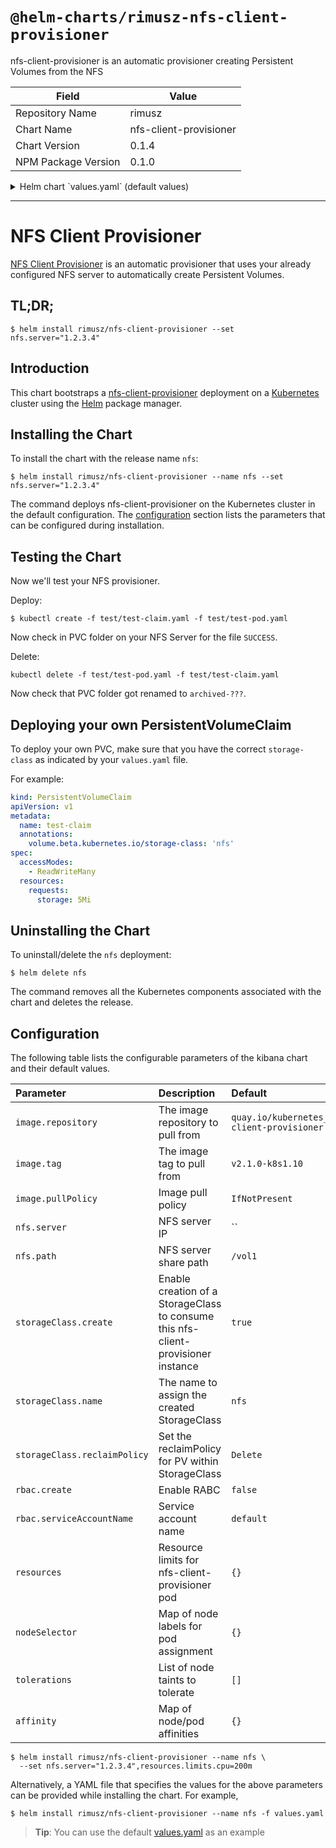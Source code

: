 # `@helm-charts/rimusz-nfs-client-provisioner`

nfs-client-provisioner is an automatic provisioner creating Persistent Volumes from the NFS

| Field               | Value                  |
| ------------------- | ---------------------- |
| Repository Name     | rimusz                 |
| Chart Name          | nfs-client-provisioner |
| Chart Version       | 0.1.4                  |
| NPM Package Version | 0.1.0                  |

<details>

<summary>Helm chart `values.yaml` (default values)</summary>

```yaml
# Default values for nfs-client-provisioner.
# This is a YAML-formatted file.
# Declare variables to be passed into your templates.

## Deployment replica count
replicaCount: 1

## docker image
image:
  repository: quay.io/external_storage/nfs-client-provisioner
  tag: v3.1.0-k8s1.11
  pullPolicy: IfNotPresent

## Cloud Filestore instance
nfs:
  ## Set IP address
  server: ''
  ## Set file share name
  path: '/vol1'

## For creating the StorageClass automatically:
storageClass:
  create: true

  ## Set a StorageClass name
  name: nfs

  ## Set reclaim policy for PV
  reclaimPolicy: Delete

## For RBAC support:
rbac:
  create: true

  ## Ignored if rbac.create is true
  ##
  serviceAccountName: default

##
resources:
  {}
  # limits:
  #   cpu: 100m
  #   memory: 128Mi
  # requests:
  #   cpu: 100m
  #   memory: 128Mi

nodeSelector: {}

tolerations: []

affinity: {}
```

</details>

---

# NFS Client Provisioner

[NFS Client Provisioner](https://github.com/kubernetes-incubator/external-storage/tree/master/nfs-client)
is an automatic provisioner that uses your already configured NFS server to automatically create Persistent Volumes.

## TL;DR;

```console
$ helm install rimusz/nfs-client-provisioner --set nfs.server="1.2.3.4"
```

## Introduction

This chart bootstraps a [nfs-client-provisioner](https://github.com/kubernetes-incubator/external-storage/tree/master/nfs-client)
deployment on a [Kubernetes](http://kubernetes.io) cluster using the [Helm](https://helm.sh)
package manager.

## Installing the Chart

To install the chart with the release name `nfs`:

```console
$ helm install rimusz/nfs-client-provisioner --name nfs --set nfs.server="1.2.3.4"
```

The command deploys nfs-client-provisioner on the Kubernetes cluster in the default
configuration. The [configuration](#configuration) section lists the parameters
that can be configured during installation.

## Testing the Chart

Now we'll test your NFS provisioner.

Deploy:

```console
$ kubectl create -f test/test-claim.yaml -f test/test-pod.yaml
```

Now check in PVC folder on your NFS Server for the file `SUCCESS`.

Delete:

```console
kubectl delete -f test/test-pod.yaml -f test/test-claim.yaml
```

Now check that PVC folder got renamed to `archived-???`.

## Deploying your own PersistentVolumeClaim

To deploy your own PVC, make sure that you have the correct `storage-class` as indicated by your `values.yaml` file.

For example:

```yaml
kind: PersistentVolumeClaim
apiVersion: v1
metadata:
  name: test-claim
  annotations:
    volume.beta.kubernetes.io/storage-class: 'nfs'
spec:
  accessModes:
    - ReadWriteMany
  resources:
    requests:
      storage: 5Mi
```

## Uninstalling the Chart

To uninstall/delete the `nfs` deployment:

```console
$ helm delete nfs
```

The command removes all the Kubernetes components associated with the chart and
deletes the release.

## Configuration

The following table lists the configurable parameters of the kibana chart and
their default values.

| Parameter                    | Description                                                                       | Default                                               |
| :--------------------------- | :-------------------------------------------------------------------------------- | :---------------------------------------------------- |
| `image.repository`           | The image repository to pull from                                                 | `quay.io/kubernetes_incubator/nfs-client-provisioner` |
| `image.tag`                  | The image tag to pull from                                                        | `v2.1.0-k8s1.10`                                      |
| `image.pullPolicy`           | Image pull policy                                                                 | `IfNotPresent`                                        |
| `nfs.server`                 | NFS server IP                                                                     | ``                                                    |
| `nfs.path`                   | NFS server share path                                                             | `/vol1`                                               |
| `storageClass.create`        | Enable creation of a StorageClass to consume this nfs-client-provisioner instance | `true`                                                |
| `storageClass.name`          | The name to assign the created StorageClass                                       | `nfs`                                                 |
| `storageClass.reclaimPolicy` | Set the reclaimPolicy for PV within StorageClass                                  | `Delete`                                              |
| `rbac.create`                | Enable RABC                                                                       | `false`                                               |
| `rbac.serviceAccountName`    | Service account name                                                              | `default`                                             |
| `resources`                  | Resource limits for nfs-client-provisioner pod                                    | `{}`                                                  |
| `nodeSelector`               | Map of node labels for pod assignment                                             | `{}`                                                  |
| `tolerations`                | List of node taints to tolerate                                                   | `[]`                                                  |
| `affinity`                   | Map of node/pod affinities                                                        | `{}`                                                  |

```console
$ helm install rimusz/nfs-client-provisioner --name nfs \
  --set nfs.server="1.2.3.4",resources.limits.cpu=200m
```

Alternatively, a YAML file that specifies the values for the above parameters
can be provided while installing the chart. For example,

```console
$ helm install rimusz/nfs-client-provisioner --name nfs -f values.yaml
```

> **Tip**: You can use the default [values.yaml](values.yaml) as an example
